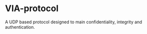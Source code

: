 # VIA-protocol
A UDP based protocol designed to main confidentiality, integrity and authentication.
